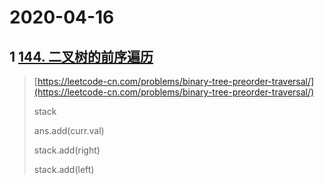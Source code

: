 # 2020-04-16

## 1 [144. 二叉树的前序遍历](https://leetcode-cn.com/problems/binary-tree-preorder-traversal/)

> [https://leetcode-cn.com/problems/binary-tree-preorder-traversal/](https://leetcode-cn.com/problems/binary-tree-preorder-traversal/)
>
> stack
>
> ans.add\(curr.val\)
>
> stack.add\(right\)
>
> stack.add\(left\)



